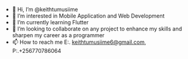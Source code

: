 - 👋 Hi, I’m @keithtumusiime
- 👀 I’m interested in Mobile Application and Web Development
- 🌱 I’m currently learning Flutter
- 💞️ I’m looking to collaborate on any project to enhance my skills and sharpen my career as a programmer
- 📫 How to reach me E:. keithtumusiime6@gmail.com, P:.+256770786064

<!---
keithtumusiime/keithtumusiime is a ✨ special ✨ repository because its `README.md` (this file) appears on your GitHub profile.
You can click the Preview link to take a look at your changes.
--->
